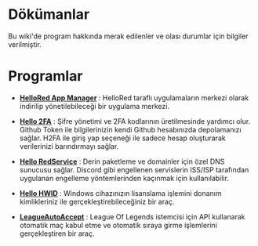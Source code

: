 # Dökümanlar

Bu wiki'de program hakkında merak edilenler ve olası durumlar için bilgiler verilmiştir.

# Programlar

- [**HelloRed App Manager**](https://github.com/red2center/appcenter/wiki/HelloRed-App-Manager) : HelloRed taraflı uygulamaların merkezi olarak indirilip yönetilebileceği bir uygulama merkezi.

- [**Hello 2FA**](https://github.com/red2center/appcenter/wiki/Hello-2FA) : Şifre yönetimi ve 2FA kodlarının üretilmesinde yardımcı olur. Github Token ile bilgilerinizin kendi Github hesabınızda depolamanızı sağlar. H2FA ile giriş yap seçeneği ile sadece hesap oluşturarak verilerinizi barındırmayı sağlar.

- [**Hello RedService**](https://github.com/red2center/appcenter/wiki/HelloRedService) : Derin paketleme ve domainler için özel DNS sunucusu sağlar. Discord gibi engellenen servislerin ISS/ISP tarafından uygulanan engelleme yöntemlerinden kaçınmak için kullanılabilir.

- [**Hello HWID**](https://github.com/red2center/appcenter/wiki/HelloHWID) : Windows cihazınızın lisanslama işlemini donanım kimlikleriniz ile gerçekleştirebileceğiniz bir araç.

- [**LeagueAutoAccept**](https://github.com/red2center/appcenter/wiki/LeagueAutoAccept) : League Of Legends istemcisi için API kullanarak otomatik maç kabul etme ve otomatik sıraya girme işlemlerini gerçekleştiren bir araç.

